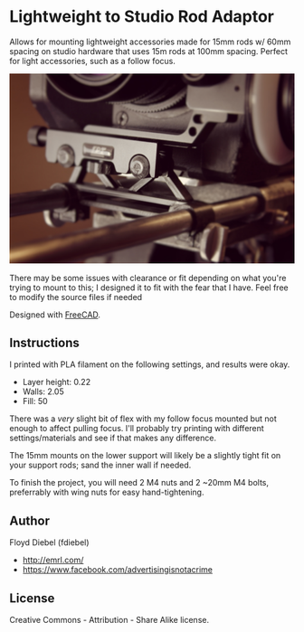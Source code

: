 Lightweight to Studio Rod Adaptor
=============

Allows for mounting lightweight accessories made for 15mm rods w/ 60mm spacing on studio hardware that uses 15m rods at 100mm spacing. Perfect for light accessories, such as a follow focus.

![Image](https://github.com/fdiebel/studio-rod-adaptor/blob/master/img/01.jpg)

There may be some issues with clearance or fit depending on what you're trying to mount to this; I designed it to fit with the fear that I have. Feel free to modify the source files if needed

Designed with [FreeCAD](http://www.freecadweb.org/).

Instructions
--------

I printed with PLA filament on the following settings, and results were okay.

* Layer height: 0.22
* Walls: 2.05
* Fill: 50

There was a *very* slight bit of flex with my follow focus mounted but not enough to affect pulling focus. I'll probably try printing with different settings/materials and see if that makes any difference.

The 15mm mounts on the lower support will likely be a slightly tight fit on your support rods; sand the inner wall if needed.

To finish the project, you will need 2 M4 nuts and 2 ~20mm M4 bolts, preferrably with wing nuts for easy hand-tightening. 

Author
--------
Floyd Diebel (fdiebel)
* <http://emrl.com/>
* <https://www.facebook.com/advertisingisnotacrime> 

License
--------
Creative Commons - Attribution - Share Alike license.  
